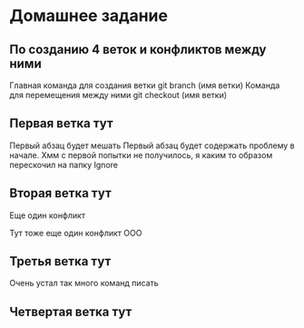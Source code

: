 # Домашнее задание

## По созданию 4 веток и конфликтов между ними

Главная команда для создания ветки git branch (имя ветки) 
Команда для перемещения между ними git checkout (имя ветки)

## Первая ветка тут
Первый абзац будет мешать
Первый абзац будет содержать проблему в начале. 
Хмм с первой попытки не получилось, я каким то образом перескочил на папку Ignore

## Вторая ветка тут
Еще один конфликт

Тут тоже еще один конфликт ООО

## Третья ветка тут
Очень устал так много команд писать
## Четвертая ветка тут

